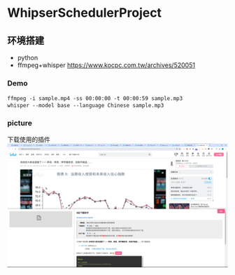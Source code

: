 # WhipserSchedulerProject

## 环境搭建
* python
* ffmpeg+whisper
https://www.kocpc.com.tw/archives/520051

### Demo
```shell
ffmpeg -i sample.mp4 -ss 00:00:00 -t 00:00:59 sample.mp3
whisper --model base --language Chinese sample.mp3

```

### picture
下载使用的插件
![下载插件](./img/screenshot.png)
